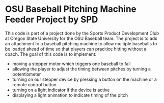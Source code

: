 # OSU Baseball Pitching Machine Feeder Project by SPD
This code is part of a project done by the Sports Product Development Club at Oregon State University for the OSU Baseball team. The project is to add an attachment to a baseball pitching machine to allow multiple baseballs to be loaded ahead of time so that players can pracitice hitting without a coach. The goal of this code is to implement:
- moving a stepper motor which triggers one baseball to fall
- allowing the player to adjust the timing between pitches by turning a potentiometer
- turning on our stepper device by pressing a button on the machine or a remote control button
- turning on a light indicator if the device is active
- displaying a light animation to indicate timing of the pitch
